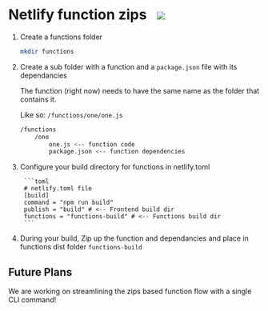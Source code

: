 # Netlify function zips&nbsp;&nbsp;&nbsp;<a href="https://app.netlify.com/start/deploy?repository=https://github.com/DavidWells/function-zips"><img src="https://www.netlify.com/img/deploy/button.svg"></a>

1. Create a functions folder

	```bash
	mkdir functions
	```

2. Create a sub folder with a function and a `package.json` file with its dependancies

	The function (right now) needs to have the same name as the folder that contains it.

	Like so: `/functions/one/one.js`

	```bash
	/functions
		/one
			one.js <-- function code
			package.json <-- function dependencies
	```

3. Configure your build directory for functions in netlify.toml

		```toml
		# netlify.toml file
		[build]
	  	command = "npm run build"
	  	publish = "build" # <-- Frontend build dir
	  	functions = "functions-build" # <-- Functions build dir
		```

4. During your build, Zip up the function and dependancies and place in functions dist folder `functions-build`


## Future Plans

We are working on streamlining the zips based function flow with a single CLI command!
